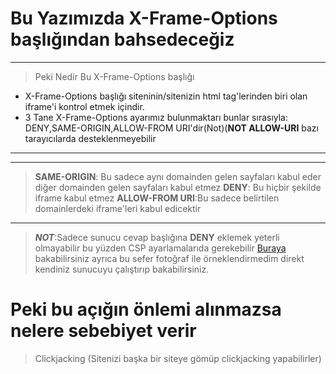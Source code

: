 # Bu Yazımızda X-Frame-Options başlığından bahsedeceğiz
***
> Peki Nedir Bu X-Frame-Options başlığı
* X-Frame-Options başlığı siteninin/sitenizin html tag'lerinden biri olan iframe'i kontrol etmek içindir.
* 3 Tane X-Frame-Options ayarımız bulunmaktarı bunlar sırasıyla: DENY,SAME-ORIGIN,ALLOW-FROM URI'dir(Not)(**NOT ALLOW-URI** bazı tarayıcılarda desteklenmeyebilir
***
***
> **SAME-ORIGIN**: Bu sadece aynı domainden gelen sayfaları kabul eder diğer domainden gelen sayfaları kabul etmez
> **DENY**: Bu hiçbir şekilde iframe kabul etmez
> **ALLOW-FROM URI**:Bu sadece belirtilen domainlerdeki iframe'leri kabul edicektir
***
>***NOT***:Sadece sunucu cevap başlığına **DENY** eklemek yeterli olmayabilir bu yüzden CSP ayarlamalarıda gerekebilir  [Buraya](https://www.mshowto.org/content-security-policy-csp-nedir.html) bakabilirsiniz ayrıca bu sefer fotoğraf ile örneklendirmedim direkt kendiniz sunucuyu çalıştırıp bakabilirsiniz.
# Peki bu açığın önlemi alınmazsa nelere sebebiyet verir
> Clickjacking (Sitenizi başka bir siteye gömüp clickjacking yapabilirler)
